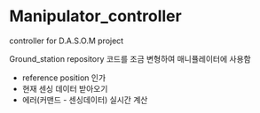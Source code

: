 # Manipulator_controller
controller for D.A.S.O.M project

Ground_station repository 코드를 조금 변형하여 매니퓰레이터에 사용함
- reference position 인가
- 현재 센싱 데이터 받아오기
- 에러(커맨드 - 센싱데이터) 실시간 계산
